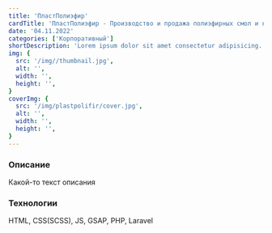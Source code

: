 ```yaml
---
title: 'ПластПолиэфир'
cardTitle: 'ПластПолиэфир - Производство и продажа полиэфирных смол и композиционных материалов'
date: '04.11.2022'
categories: ['Корпоративный']
shortDescription: 'Lorem ipsum dolor sit amet consectetur adipisicing.'
img: {
  src: '/img//thumbnail.jpg',
  alt: '',
  width: '',
  height: '',
}
coverImg: {
  src: '/img/plastpolifir/cover.jpg',
  alt: '',
  width: '',
  height: '',
}
---
```


### Описание

Какой-то текст описания

### Технологии

HTML, CSS(SCSS), JS, GSAP, PHP, Laravel

